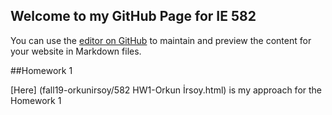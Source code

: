 ## Welcome to my GitHub Page for IE 582

You can use the [editor on GitHub](https://github.com/BU-IE-582/fall19-orkunirsoy/edit/master/index.md) to maintain and preview the content for your website in Markdown files.


##Homework 1

[Here] (fall19-orkunirsoy/582 HW1-Orkun İrsoy.html) is my approach for the Homework 1
